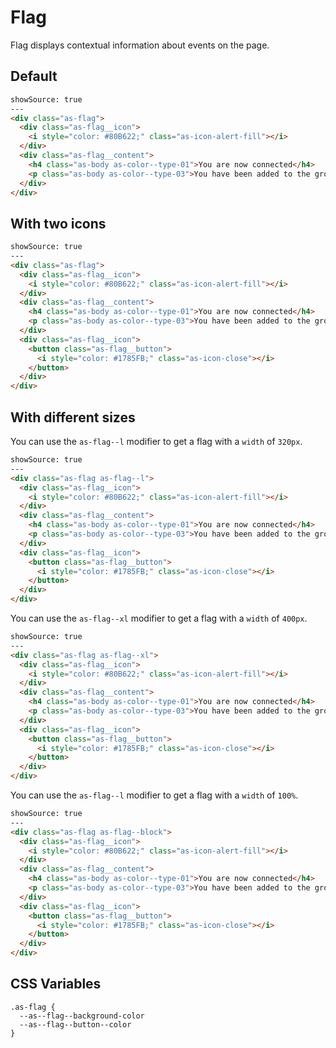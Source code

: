 # Flag

Flag displays contextual information about events on the page.

## Default

```html
showSource: true
---
<div class="as-flag">
  <div class="as-flag__icon">
    <i style="color: #80B622;" class="as-icon-alert-fill"></i>
  </div>
  <div class="as-flag__content">
    <h4 class="as-body as-color--type-01">You are now connected</h4>
    <p class="as-body as-color--type-03">You have been added to the group “New Store on this region”</p>
  </div>
</div>
```

## With two icons

```html
showSource: true
---
<div class="as-flag">
  <div class="as-flag__icon">
    <i style="color: #80B622;" class="as-icon-alert-fill"></i>
  </div>
  <div class="as-flag__content">
    <h4 class="as-body as-color--type-01">You are now connected</h4>
    <p class="as-body as-color--type-03">You have been added to the group “New Store on this region”</p>
  </div>
  <div class="as-flag__icon">
    <button class="as-flag__button">
      <i style="color: #1785FB;" class="as-icon-close"></i>
    </button>
  </div>
</div>
```

## With different sizes

You can use the `as-flag--l` modifier to get a flag with a `width` of `320px`.

```html
showSource: true
---
<div class="as-flag as-flag--l">
  <div class="as-flag__icon">
    <i style="color: #80B622;" class="as-icon-alert-fill"></i>
  </div>
  <div class="as-flag__content">
    <h4 class="as-body as-color--type-01">You are now connected</h4>
    <p class="as-body as-color--type-03">You have been added to the group “New Store on this region”</p>
  </div>
  <div class="as-flag__icon">
    <button class="as-flag__button">
      <i style="color: #1785FB;" class="as-icon-close"></i>
    </button>
  </div>
</div>
```

You can use the `as-flag--xl` modifier to get a flag with a `width` of `400px`.

```html
showSource: true
---
<div class="as-flag as-flag--xl">
  <div class="as-flag__icon">
    <i style="color: #80B622;" class="as-icon-alert-fill"></i>
  </div>
  <div class="as-flag__content">
    <h4 class="as-body as-color--type-01">You are now connected</h4>
    <p class="as-body as-color--type-03">You have been added to the group “New Store on this region”</p>
  </div>
  <div class="as-flag__icon">
    <button class="as-flag__button">
      <i style="color: #1785FB;" class="as-icon-close"></i>
    </button>
  </div>
</div>
```

You can use the `as-flag--l` modifier to get a flag with a `width` of `100%`.

```html
showSource: true
---
<div class="as-flag as-flag--block">
  <div class="as-flag__icon">
    <i style="color: #80B622;" class="as-icon-alert-fill"></i>
  </div>
  <div class="as-flag__content">
    <h4 class="as-body as-color--type-01">You are now connected</h4>
    <p class="as-body as-color--type-03">You have been added to the group “New Store on this region”</p>
  </div>
  <div class="as-flag__icon">
    <button class="as-flag__button">
      <i style="color: #1785FB;" class="as-icon-close"></i>
    </button>
  </div>
</div>
```

## CSS Variables

```
.as-flag {
  --as--flag--background-color
  --as--flag--button--color
}
```